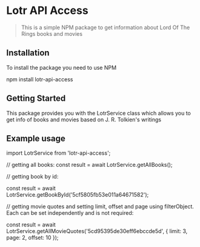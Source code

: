 # Lotr API Access

> This is a simple NPM package to get information about Lord Of The Rings books and movies

## Installation

To install the package you need to use NPM

npm install lotr-api-access

## Getting Started

This package provides you with the LotrService class which allows you to get info of books and movies based on J. R. Tolkien's writings

## Example usage

import LotrService from 'lotr-api-access';

// getting all books:
const result = await LotrService.getAllBooks();

// getting book by id:

const result = await LotrService.getBookById('5cf5805fb53e011a64671582');

// getting movie quotes and setting limit, offset and page using filterObject. Each can be set independently and is not required:

const result = await LotrService.getAllMovieQuotes('5cd95395de30eff6ebccde5d', { limit: 3, page: 2, offset: 10 });
